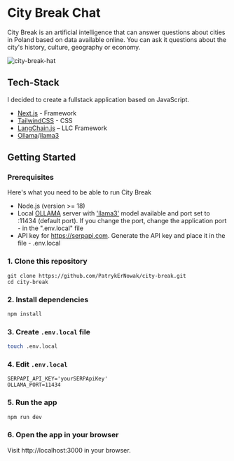 # City Break Chat

City Break is an artificial intelligence that can answer questions about cities in Poland based on data available online. You can ask it questions about the city's history, culture, geography or economy.

![city-break-hat](https://github.com/PatrykErNowak/city-break/assets/111689089/af19e2ca-df67-4e6a-bd65-37b800b26a4d)

## Tech-Stack

I decided to create a fullstack application based on JavaScript.

- [Next.js](https://nextjs.org) - Framework
- [TailwindCSS](https://tailwindcss.com) - CSS
- [LangChain.js](https://js.langchain.com/docs/get_started/introduction) – LLC Framework
- [Ollama](https://ollama.com)/[llama3](https://ollama.com/library/llama3)

## Getting Started

### Prerequisites

Here's what you need to be able to run City Break

- Node.js (version >= 18)
- Local [OLLAMA](https://ollama.com) server with ['llama3'](https://ollama.com/library/llama3) model available and port set to :11434 (default port). If you change the port, change the application port - in the ".env.local" file
- API key for https://serpapi.com. Generate the API key and place it in the file - .env.local

### 1. Clone this repository

```
git clone https://github.com/PatrykErNowak/city-break.git
cd city-break
```

### 2. Install dependencies

```bash
npm install
```

### 3. Create `.env.local` file

```bash
touch .env.local
```

### 4. Edit `.env.local`

```
SERPAPI_API_KEY='yourSERPApiKey'
OLLAMA_PORT=11434
```

### 5. Run the app

```bash
npm run dev
```

### 6. Open the app in your browser

Visit http://localhost:3000 in your browser.

